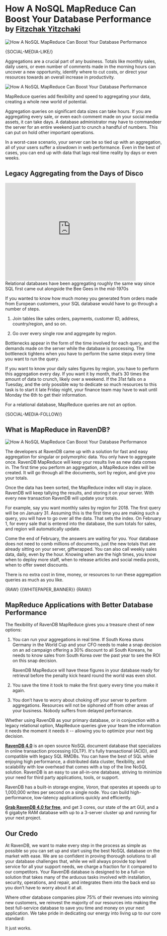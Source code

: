 # How A NoSQL MapReduce Can Boost Your Database Performance<br/><small>by <a href="mailto:fitzchak@ravendb.net">Fitzchak Yitzchaki</a></small>

![How A NoSQL MapReduce Can Boost Your Database Performance](images/how-nosql-mapreduce-can-boost-your-database-performance.jpg)

{SOCIAL-MEDIA-LIKE/}

Aggregations are a crucial part of any business. Totals like monthly sales, daily users, or even number of comments made in the morning hours can uncover a new opportunity, identify where to cut costs, or direct your resources towards an overall increase in productivity.

<img class="pull-right margin-left img-responsive" alt="How A NoSQL MapReduce Can Boost Your Database Performance" src="images/abandoned-shopping-carts.jpg" />

MapReduce queries add flexibility and speed to aggregating your data, creating a whole new world of potential. 

Aggregation queries on significant data sizes can take hours. If you are aggregating every sale, or even each comment made on your social media assets, it can take days. A database administrator may have to commandeer the server for an entire weekend just to crunch a handful of numbers. This can put on hold other important operations.

In a worst-case scenario, your server can be so tied up with an aggregation, all of your users suffer a slowdown in web performance. Even in the best of cases, you can end up with data that lags real time reality by days or even weeks.

## Legacy Aggregating from the Days of Disco

<div class="youtube-frame youtube-frame--left">
    <div class="embed-responsive embed-responsive-16by9">
        <iframe class="embed-responsive-item" width="420" height="315" src="https://www.youtube.com/embed/-ihs-vT9T3Q" frameborder="0" allowfullscreen></iframe>
    </div>
    <div class="caption">
        Relational databases have been aggregating roughly the same way since SQL first came out alongside the Bee Gees in the mid-1970s
    </div>
</div>


If you wanted to know how much money you generated from orders made from European customers, your SQL database would have to go through a number of steps. 

1. Join tables like sales orders, payments, customer ID, address, country/region, and so on. 

2. Go over every single row and aggregate by region.

Bottlenecks appear in the form of the time involved for each query, and the demands made on the server while the database is processing. The bottleneck tightens when you have to perform the same steps every time you want to run the query. 

If you want to know your daily sales figures by region, you have to perform this aggregation every day. If you want it by month, that’s 30 times the amount of data to crunch, likely over a weekend. If the 31st falls on a Tuesday, and the only possible way to dedicate so much resources to this task is to start it late Friday night, your finance team may have to wait until Monday the 6th to get their information. 

For a relational database, MapReduce queries are not an option.

{SOCIAL-MEDIA-FOLLOW/}

## What is MapReduce in RavenDB?

<img class="pull-left margin-right img-responsive" alt="How A NoSQL MapReduce Can Boost Your Database Performance" src="images/results-wait-for-you.jpg" />

The developers at RavenDB came up with a solution for fast and easy aggregation for singular or polymorphic data. You only have to aggregate once. RavenDB MapReduce will keep your results live as new data comes in.
The first time you perform an aggregation, a MapReduce index will be created. It will go through all the documents, sort by region, and give you your totals. 

Once the data has been sorted, the MapReduce index will stay in place. RavenDB will keep tallying the results, and storing it on your server. With every new transaction RavenDB will update your totals. 

For example, say you want monthly sales by region for 2018. The first query will be on January 31. Assuming this is the first time you are making such a query, you will have to go over all the data. That sets the index. On February 1, for every sale that is entered into the database, the sum totals for sales, and region will automatically update. 

Come the end of February, the answers are waiting for you. Your database does not need to comb millions of documents, just the new totals that are already sitting on your server, giftwrapped. You can also call weekly sales data, daily, even by the hour. Knowing when are the high times, you know when to deploy more staff, when to release articles and social media posts, when to offer sweet discounts.

There is no extra cost in time, money, or resources to run these aggregation queries as much as you like.

{RAW}
{{WHITEPAPER_BANNER}}
{RAW/}

## MapReduce Applications with Better Database Performance

The flexibility of RavenDB MapReduce gives you a treasure chest of new options:

1. You can run your aggregations in real time. If South Korea stuns Germany in the World Cup and your CFO needs to make a snap decision on an ad campaign offering a 30% discount to all South Koreans, he needs to know sales from South Korea over the past year to see the ROI on this snap decision. 

    RavenDB MapReduce will have these figures in your database ready for retrieval before the penalty kick heard round the world was even shot. 

2. You save the time it took to make the first query every time you make it again.

3. You don’t have to worry about choking off your server to perform aggregations. Resources will not be siphoned off from other areas of your business. Nobody suffers from delayed performance.

Whether using RavenDB as your primary database, or in conjunction with a legacy relational option, MapReduce queries give your team the information it needs the moment it needs it  -- allowing you to optimize your next big decision. 

<div class="bottom-line">
<p>
    <a href="http://ravendb.net/"><strong>RavenDB 4.0</strong></a> is an open source NoSQL document database that specializes in online transaction processing (OLTP). It's fully transactional (ACID), and compatible with legacy SQL RMDBs. You can have the best of SQL while enjoying high performance, a distributed data cluster, flexibility, and scalability with low overhead that comes with a top of the line NoSQL solution. RavenDB is an easy to use all-in-one database, striving to minimize your need for third party applications, tools, or support.</p>
<p>RavenDB has a built-in storage engine, <em>Voron</em>, that operates at speeds up to 1,000,000 writes per second on a single node. You can build high-performance, low-latency applications quickly and efficiently. <a href="https://ravendb.net/downloads#server/dev">
</p>

<p><strong>Grab RavenDB 4.0 for free</strong></a>, and get 3 cores, our state of the art GUI, and a 6 gigabyte RAM database with up to a 3-server cluster up and running for your next project.</p>
</div>

## Our Credo

At RavenDB, we want to make every step in the process as simple as possible so you can set up and start using the best NoSQL database on the market with ease. We are so confident in proving thorough solutions to all your database challenges that, while we will always provide top level service for all your support needs, we charge a fraction for it compared to our competitors. Your RavenDB database is designed to be a full-on solution that takes many of the arduous tasks involved with installation, security, operations, and repair, and integrates them into the back end so you don’t have to worry about it at all. 

Where other database companies plow 75% of their revenues into winning new customers, we reinvest the majority of our resources into making the best full-service database to save you time and money on your next application. We take pride in dedicating our energy into living up to our core standard:

It just works. 
